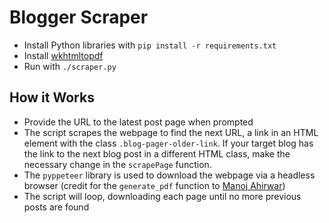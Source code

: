 # Blogger Scraper

- Install Python libraries with `pip install -r requirements.txt`
- Install [wkhtmltopdf](https://github.com/JazzCore/python-pdfkit/wiki/Installing-wkhtmltopdf)
- Run with `./scraper.py`

## How it Works

- Provide the URL to the latest post page when prompted
- The script scrapes the webpage to find the next URL, a link in an HTML element with the class `.blog-pager-older-link`. If your target blog has the link to the next blog post in a different HTML class, make the necessary change in the `scrapePage` function.
- The `pyppeteer` library is used to download the webpage via a headless browser (credit for the `generate_pdf` function to [Manoj Ahirwar](https://apitemplate.io/blog/how-to-convert-html-to-pdf-using-python/))
- The script will loop, downloading each page until no more previous posts are found
